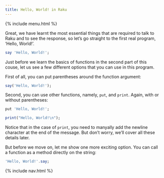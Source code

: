 ```yaml
---
title: Hello, World! in Raku
---
```


{% include menu.html %}

Great, we have learnt the most essential things that are required to talk to Raku and to see the response, so let’s go straight to the first real program, ‘Hello, World!’.

```raku
say 'Hello, World!';
```

Just before we learn the basics of functions in the second part of this couse, let us see a few different options that you can use in this program.

First of all, you can put parentheses around the function argument:

```raku
say('Hello, World!');
```

Second, you can use other functions, namely, `put`, and `print`. Again, with or without parentheses:

```raku
put 'Hello, World!';

print("Hello, World!\n");
```

Notice that in the case of `print`, you need to manyally add the newline character at the end of the message. But don’t worry, we’ll cover all these details later.

But before we move on, let me show one more exciting option. You can call a function as a method directly on the string:

```raku
'Hello, World!'.say;
```

{% include nav.html %}
